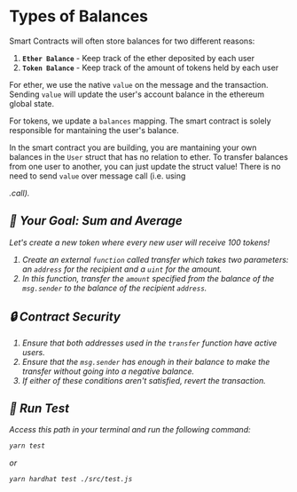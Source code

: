 # Types of Balances

Smart Contracts will often store balances for two different reasons:

1. **`Ether Balance`** - Keep track of the ether deposited by each user
2. **`Token Balance`** - Keep track of the amount of tokens held by each user

For ether, we use the native `value` on the message and the transaction. Sending `value` will update the user's account balance in the ethereum global state.

For tokens, we update a `balances` mapping. The smart contract is solely responsible for mantaining the user's balance.

In the smart contract you are building, you are mantaining your own balances in the `User` struct that has no relation to ether. To transfer balances from one user to another, you can just update the struct value! There is no need to send `value` over message call (i.e. using <address>.call).

## 🏁 Your Goal: Sum and Average

Let's create a new token where every new user will receive 100 tokens!

1. Create an external `function` called transfer which takes two parameters: an `address` for the recipient and a `uint` for the amount.
2. In this function, transfer the `amount` specified from the balance of the `msg.sender` to the balance of the recipient `address`.

## 🔒 Contract Security

1. Ensure that both addresses used in the `transfer` function have active users.
2. Ensure that the `msg.sender` has enough in their balance to make the transfer without going into a negative balance.
3. If either of these conditions aren't satisfied, revert the transaction.

## 🧪 Run Test
Access this path in your terminal and run the following command:

```bash
yarn test
```
or

```bash
yarn hardhat test ./src/test.js
```